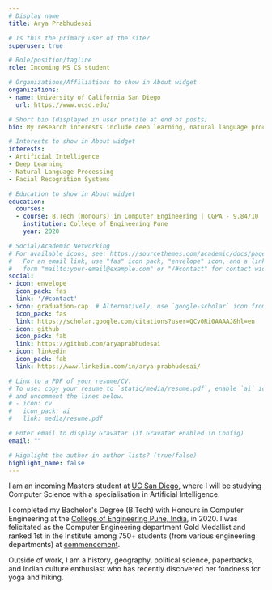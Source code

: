 ```yaml
---
# Display name
title: Arya Prabhudesai

# Is this the primary user of the site?
superuser: true

# Role/position/tagline
role: Incoming MS CS student

# Organizations/Affiliations to show in About widget
organizations:
- name: University of California San Diego
  url: https://www.ucsd.edu/

# Short bio (displayed in user profile at end of posts)
bio: My research interests include deep learning, natural language processing, and computer vision

# Interests to show in About widget
interests:
- Artificial Intelligence
- Deep Learning
- Natural Language Processing
- Facial Recognition Systems

# Education to show in About widget
education:
  courses:
  - course: B.Tech (Honours) in Computer Engineering | CGPA - 9.84/10 
    institution: College of Engineering Pune
    year: 2020

# Social/Academic Networking
# For available icons, see: https://sourcethemes.com/academic/docs/page-builder/#icons
#   For an email link, use "fas" icon pack, "envelope" icon, and a link in the
#   form "mailto:your-email@example.com" or "/#contact" for contact widget.
social:
- icon: envelope
  icon_pack: fas
  link: '/#contact'
- icon: graduation-cap  # Alternatively, use `google-scholar` icon from `ai` icon pack
  icon_pack: fas
  link: https://scholar.google.com/citations?user=QCv0Ri0AAAAJ&hl=en
- icon: github
  icon_pack: fab
  link: https://github.com/aryaprabhudesai
- icon: linkedin
  icon_pack: fab
  link: https://www.linkedin.com/in/arya-prabhudesai/

# Link to a PDF of your resume/CV.
# To use: copy your resume to `static/media/resume.pdf`, enable `ai` icons in `params.toml`, 
# and uncomment the lines below.
# - icon: cv
#   icon_pack: ai
#   link: media/resume.pdf

# Enter email to display Gravatar (if Gravatar enabled in Config)
email: ""

# Highlight the author in author lists? (true/false)
highlight_name: false
---
```


I am an incoming Masters student at [UC San Diego](https://www.ucsd.edu/), where I will be studying Computer Science with a specialisation in Artificial Intelligence.

I completed my Bachelor's Degree (B.Tech) with Honours in Computer Engineering at the [College of Engineering Pune, India](https://www.coep.org.in/), in 2020. I was felicitated as the Computer Engineering department Gold Medallist and ranked 1st in the Institute among 750+ students (from various engineering departments) at [commencement](https://www.coep.org.in/content/graduationceremonyofthefourteenthbatchofengineersheldonthursday29thoctober). 

Outside of work, I am a history, geography, political science, paperbacks, and Indian culture enthusiast who has recently discovered her fondness for yoga and hiking. 
